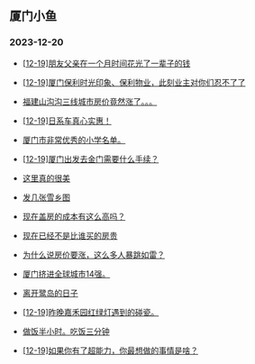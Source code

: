 ## 厦门小鱼 
### 2023-12-20

+ [[12-19]朋友父亲在一个月时间花光了一辈子的钱](http://bbs.xmfish.com/read-htm-tid-18122955.html)

+ [[12-19]厦门保利时光印象、保利物业，此刻业主对你们忍不了了](http://bbs.xmfish.com/read-htm-tid-18123006.html)

+ [福建山沟沟三线城市房价竟然涨了。。。](http://bbs.xmfish.com/read-htm-tid-18123031.html)

+ [[12-19]日系车真心实惠！](http://bbs.xmfish.com/read-htm-tid-18123077.html)

+ [厦门市非常优秀的小学名单。](http://bbs.xmfish.com/read-htm-tid-18123067.html)

+ [[12-19]厦门出发去金门需要什么手续？](http://bbs.xmfish.com/read-htm-tid-18123089.html)

+ [这里真的很美](http://bbs.xmfish.com/read-htm-tid-18122982.html)

+ [发几张雪乡图](http://bbs.xmfish.com/read-htm-tid-18122991.html)

+ [现在盖房的成本有这么高吗？](http://bbs.xmfish.com/read-htm-tid-18123133.html)

+ [现在已经不是比谁买的房贵](http://bbs.xmfish.com/read-htm-tid-18123078.html)

+ [为什么说房价要涨，这么多人暴跳如雷？](http://bbs.xmfish.com/read-htm-tid-18123171.html)

+ [厦门挤进全球城市14强。](http://bbs.xmfish.com/read-htm-tid-18123199.html)

+ [离开鹭岛的日子](http://bbs.xmfish.com/read-htm-tid-18123188.html)

+ [[12-19]昨晚嘉禾园红绿灯遇到的碰瓷。](http://bbs.xmfish.com/read-htm-tid-18123167.html)

+ [做饭半小时。吃饭三分钟](http://bbs.xmfish.com/read-htm-tid-18123294.html)

+ [[12-19]如果你有了超能力，你最想做的事情是啥？](http://bbs.xmfish.com/read-htm-tid-18123160.html)


